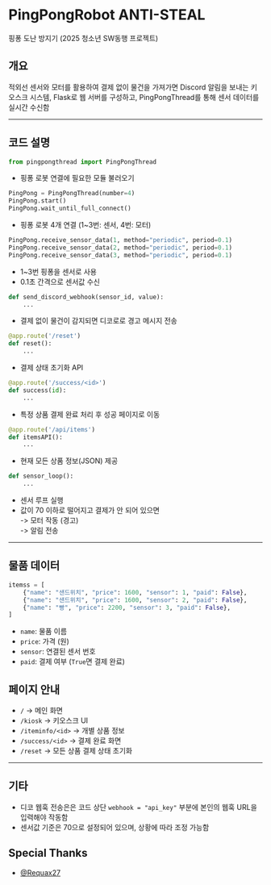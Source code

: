 # PingPongRobot ANTI-STEAL  
핑퐁 도난 방지기 (2025 청소년 SW동행 프로젝트)

## 개요  
적외선 센서와 모터를 활용하여 결제 없이 물건을 가져가면 Discord 알림을 보내는 키오스크 시스템,
Flask로 웹 서버를 구성하고, PingPongThread를 통해 센서 데이터를 실시간 수신함

---

## 코드 설명

```py
from pingpongthread import PingPongThread
```
- 핑퐁 로봇 연결에 필요한 모듈 불러오기

```py
PingPong = PingPongThread(number=4)
PingPong.start()
PingPong.wait_until_full_connect()
```
- 핑퐁 로봇 4개 연결 (1~3번: 센서, 4번: 모터)

```py
PingPong.receive_sensor_data(1, method="periodic", period=0.1)
PingPong.receive_sensor_data(2, method="periodic", period=0.1)
PingPong.receive_sensor_data(3, method="periodic", period=0.1)
```
- 1~3번 핑퐁을 센서로 사용  
- 0.1초 간격으로 센서값 수신

```py
def send_discord_webhook(sensor_id, value):
    ...
```
- 결제 없이 물건이 감지되면 디코로로 경고 메시지 전송

```py
@app.route('/reset')
def reset():
    ...
```
- 결제 상태 초기화 API

```py
@app.route('/success/<id>')
def success(id):
    ...
```
- 특정 상품 결제 완료 처리 후 성공 페이지로 이동

```py
@app.route('/api/items')
def itemsAPI():
    ...
```
- 현재 모든 상품 정보(JSON) 제공

```py
def sensor_loop():
    ...
```
- 센서 루프 실행  
- 값이 70 이하로 떨어지고 결제가 안 되어 있으면  
  -> 모터 작동 (경고)  
  -> 알림 전송

---

## 물품 데이터

```py
itemss = [
    {"name": "샌드위치", "price": 1600, "sensor": 1, "paid": False},
    {"name": "샌드위치", "price": 1600, "sensor": 2, "paid": False},
    {"name": "빵", "price": 2200, "sensor": 3, "paid": False},
]
```

- `name`: 물품 이름  
- `price`: 가격 (원)  
- `sensor`: 연결된 센서 번호  
- `paid`: 결제 여부 (`True`면 결제 완료)



## 페이지 안내

- `/` → 메인 화면  
- `/kiosk` → 키오스크 UI  
- `/iteminfo/<id>` → 개별 상품 정보  
- `/success/<id>` → 결제 완료 화면  
- `/reset` → 모든 상품 결제 상태 초기화  

---

## 기타

- 디코 웹훅 전송은은 코드 상단 `webhook = "api_key"` 부분에 본인의 웹훅 URL을 입력해야 작동함
- 센서값 기준은 70으로 설정되어 있으며, 상황에 따라 조정 가능함

## Special Thanks 
- [@Requax27](https://github.com/Requax27/)
